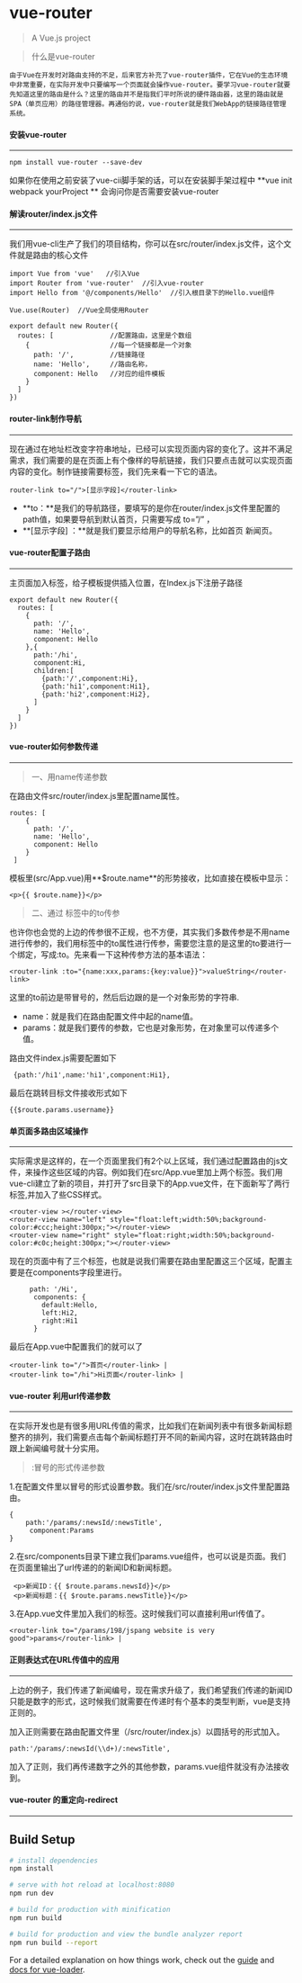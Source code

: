 # vue-router

> A Vue.js project

> 什么是vue-router

```
由于Vue在开发时对路由支持的不足，后来官方补充了vue-router插件，它在Vue的生态环境中非常重要，在实际开发中只要编写一个页面就会操作vue-router。要学习vue-router就要先知道这里的路由是什么？这里的路由并不是指我们平时所说的硬件路由器，这里的路由就是SPA（单页应用）的路径管理器。再通俗的说，vue-router就是我们WebApp的链接路径管理系统。

```

#### 安装vue-router

---

```	
npm install vue-router --save-dev
```

如果你在使用之前安装了vue-cii脚手架的话，可以在安装脚手架过程中 **vue init webpack yourProject ** 会询问你是否需要安装vue-router

#### 解读router/index.js文件

---

我们用vue-cli生产了我们的项目结构，你可以在src/router/index.js文件，这个文件就是路由的核心文件

```
import Vue from 'vue'   //引入Vue
import Router from 'vue-router'  //引入vue-router
import Hello from '@/components/Hello'  //引入根目录下的Hello.vue组件

Vue.use(Router)  //Vue全局使用Router

export default new Router({
  routes: [              //配置路由，这里是个数组
    {                    //每一个链接都是一个对象
      path: '/',         //链接路径
      name: 'Hello',     //路由名称，
      component: Hello   //对应的组件模板
    }
  ]
})
```

#### router-link制作导航

---

现在通过在地址栏改变字符串地址，已经可以实现页面内容的变化了。这并不满足需求，我们需要的是在页面上有个像样的导航链接，我们只要点击就可以实现页面内容的变化。制作链接需要<router-link>标签，我们先来看一下它的语法。

```
router-link to="/">[显示字段]</router-link>
```

- **to：**是我们的导航路径，要填写的是你在router/index.js文件里配置的path值，如果要导航到默认首页，只需要写成  to=”/”  ，
- **[显示字段] ：**就是我们要显示给用户的导航名称，比如首页  新闻页。

#### vue-router配置子路由

---

主页面加入<router-view>标签，给子模板提供插入位置，在Index.js下注册子路径

```
export default new Router({
  routes: [             
    {                    
      path: '/',        
      name: 'Hello',     
      component: Hello   
    },{
      path:'/hi',
      component:Hi,
      children:[
        {path:'/',component:Hi},
        {path:'hi1',component:Hi1},
        {path:'hi2',component:Hi2},
      ]
    }
  ]
})
```

#### vue-router如何参数传递

___

> 一、用name传递参数

在路由文件src/router/index.js里配置name属性。

```
routes: [
    {
      path: '/',
      name: 'Hello',
      component: Hello
    }
 ]
```

模板里(src/App.vue)用**$route.name**的形势接收，比如直接在模板中显示：

```
<p>{{ $route.name}}</p>
```

> 二、通过<router-link> 标签中的to传参

也许你也会觉的上边的传参很不正规，也不方便，其实我们多数传参是不用name进行传参的，我们用<router-link>标签中的to属性进行传参，需要您注意的是这里的to要进行一个绑定，写成:to。先来看一下这种传参方法的基本语法：

```
<router-link :to="{name:xxx,params:{key:value}}">valueString</router-link>
```



这里的to前边是带冒号的，然后后边跟的是一个对象形势的字符串.

- name：就是我们在路由配置文件中起的name值。
- params：就是我们要传的参数，它也是对象形势，在对象里可以传递多个值。

路由文件index.js需要配置如下

```
 {path:'/hi1',name:'hi1',component:Hi1},
```

最后在跳转目标文件接收形式如下

```
{{$route.params.username}}
```





#### 单页面多路由区域操作

---

实际需求是这样的，在一个页面里我们有2个以上<router-view>区域，我们通过配置路由的js文件，来操作这些区域的内容。例如我们在src/App.vue里加上两个<router-view>标签。我们用vue-cli建立了新的项目，并打开了src目录下的App.vue文件，在<router-view>下面新写了两行<router-view>标签,并加入了些CSS样式。

```
<router-view ></router-view>
<router-view name="left" style="float:left;width:50%;background-color:#ccc;height:300px;"></router-view>
<router-view name="right" style="float:right;width:50%;background-color:#c0c;height:300px;"></router-view>
```

现在的页面中有了三个<router-view>标签，也就是说我们需要在路由里配置这三个区域，配置主要是在components字段里进行。

```
	 path: '/Hi',
      components: {
        default:Hello,
        left:Hi2,
        right:Hi1
      }
```

最后在App.vue中配置我们的<router-link>就可以了

```
<router-link to="/">首页</router-link> | 
<router-link to="/hi">Hi页面</router-link> |
```

#### vue-router 利用url传递参数

---

在实际开发也是有很多用URL传值的需求，比如我们在新闻列表中有很多新闻标题整齐的排列，我们需要点击每个新闻标题打开不同的新闻内容，这时在跳转路由时跟上新闻编号就十分实用。

> :冒号的形式传递参数

1.在配置文件里以冒号的形式设置参数。我们在/src/router/index.js文件里配置路由。

```
{
    path:'/params/:newsId/:newsTitle',
     component:Params
}
```

2.在src/components目录下建立我们params.vue组件，也可以说是页面。我们在页面里输出了url传递的的新闻ID和新闻标题。

```
 <p>新闻ID：{{ $route.params.newsId}}</p>
 <p>新闻标题：{{ $route.params.newsTitle}}</p>
```

3.在App.vue文件里加入我们的<router-view>标签。这时候我们可以直接利用url传值了。

```
<router-link to="/params/198/jspang website is very good">params</router-link> |
```



#### 正则表达式在URL传值中的应用

---

上边的例子，我们传递了新闻编号，现在需求升级了，我们希望我们传递的新闻ID只能是数字的形式，这时候我们就需要在传递时有个基本的类型判断，vue是支持正则的。

加入正则需要在路由配置文件里（/src/router/index.js）以圆括号的形式加入。

```
path:'/params/:newsId(\\d+)/:newsTitle',
```

加入了正则，我们再传递数字之外的其他参数，params.vue组件就没有办法接收到。



#### vue-router 的重定向-redirect

---















## Build Setup

``` bash
# install dependencies
npm install

# serve with hot reload at localhost:8080
npm run dev

# build for production with minification
npm run build

# build for production and view the bundle analyzer report
npm run build --report
```

For a detailed explanation on how things work, check out the [guide](http://vuejs-templates.github.io/webpack/) and [docs for vue-loader](http://vuejs.github.io/vue-loader).
